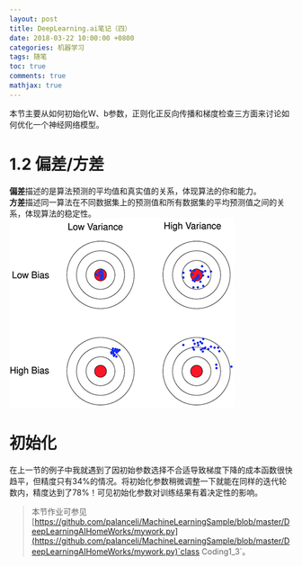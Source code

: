 ```yaml
---
layout: post
title: DeepLearning.ai笔记（四）
date: 2018-03-22 10:00:00 +0800
categories: 机器学习
tags: 随笔
toc: true
comments: true
mathjax: true
---
```

本节主要从如何初始化W、b参数，正则化正反向传播和梯度检查三方面来讨论如何优化一个神经网络模型。
<!-- more -->

# 1.2 偏差/方差
**偏差**描述的是算法预测的平均值和真实值的关系，体现算法的你和能力。  
**方差**描述同一算法在不同数据集上的预测值和所有数据集的平均预测值之间的关系，体现算法的稳定性。  
![](0322DeepLearningAI05/img01.png)

# 初始化
在上一节的例子中我就遇到了因初始参数选择不合适导致梯度下降的成本函数很快趋平，但精度只有34%的情况。将初始化参数稍微调整一下就能在同样的迭代轮数内，精度达到了78%！可见初始化参数对训练结果有着决定性的影响。


> 本节作业可参见[https://github.com/palanceli/MachineLearningSample/blob/master/DeepLearningAIHomeWorks/mywork.py](https://github.com/palanceli/MachineLearningSample/blob/master/DeepLearningAIHomeWorks/mywork.py)`class Coding1_3`。